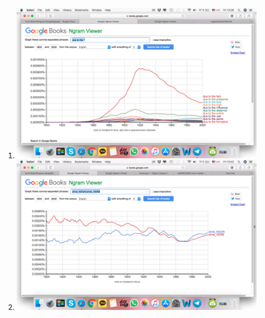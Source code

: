1. ![](https://github.com/sugarkookie4life/hw6/blob/master/Screen%20Shot%202018-04-06%20at%2013.26.56.png)
2. ![](https://github.com/sugarkookie4life/hw6/blob/master/Screen%20Shot%202018-04-06%20at%2013.42.49.png)
